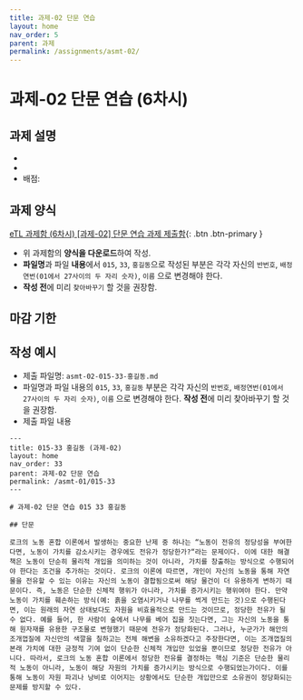 ```yaml
---
title: 과제-02 단문 연습
layout: home
nav_order: 5
parent: 과제
permalink: /assignments/asmt-02/
---
```


# 과제-02 단문 연습 (6차시)

## 과제 설명
-
-
- 배점: 

## 과제 양식

[eTL 과제함 (6차시) [과제-02] 단문 연습 과제 제출함](https://myetl.snu.ac.kr/){: .btn .btn-primary }

- 위 과제함의 **양식을 다운로드**하여 작성.
- **파일명**과 파일 **내용**에서 `015`, `33`, `홍길동`으로 작성된 부분은 각각 자신의 `반번호`, `배정연번(01에서 27사이의 두 자리 숫자)`, `이름` 으로 변경해야 한다. 
- **작성 전**에 미리 `찾아바꾸기` 할 것을 권장함.

## 마감 기한

## 작성 예시

- 제출 파일명: `asmt-02-015-33-홍길동.md` 
- 파일명과 파일 내용의 `015`, `33`, `홍길동` 부분은 각각 자신의 `반번호`, `배정연번(01에서 27사이의 두 자리 숫자)`, `이름` 으로 변경해야 한다. **작성 전**에 미리 찾아바꾸기 할 것을 권장함.
- 제출 파일 내용

```
---
title: 015-33 홍길동 (과제-02) 
layout: home
nav_order: 33
parent: 과제-02 단문 연습
permalink: /asmt-01/015-33
---

# 과제-02 단문 연습 015 33 홍길동 

## 단문

로크의 노동 혼합 이론에서 발생하는 중요한 난제 중 하나는 “노동이 전유의 정당성을 부여한다면, 노동이 가치를 감소시키는 경우에도 전유가 정당한가?“라는 문제이다. 이에 대한 해결책은 노동이 단순히 물리적 개입을 의미하는 것이 아니라, 가치를 창출하는 방식으로 수행되어야 한다는 조건을 추가하는 것이다. 로크의 이론에 따르면, 개인이 자신의 노동을 통해 자연물을 전유할 수 있는 이유는 자신의 노동이 결합됨으로써 해당 물건이 더 유용하게 변하기 때문이다. 즉, 노동은 단순한 신체적 행위가 아니라, 가치를 증가시키는 행위여야 한다. 만약 노동이 가치를 훼손하는 방식(예: 흙을 오염시키거나 나무를 썩게 만드는 것)으로 수행된다면, 이는 원래의 자연 상태보다도 자원을 비효율적으로 만드는 것이므로, 정당한 전유가 될 수 없다. 예를 들어, 한 사람이 숲에서 나무를 베어 집을 짓는다면, 그는 자신의 노동을 통해 원자재를 유용한 구조물로 변형했기 때문에 전유가 정당화된다. 그러나, 누군가가 해안의 조개껍질에 자신만의 색깔을 칠하고는 전체 해변을 소유하겠다고 주장한다면, 이는 조개껍질의 본래 가치에 대한 긍정적 기여 없이 단순한 신체적 개입만 있었을 뿐이므로 정당한 전유가 아니다. 따라서, 로크의 노동 혼합 이론에서 정당한 전유를 결정하는 핵심 기준은 단순한 물리적 노동이 아니라, 노동이 해당 자원의 가치를 증가시키는 방식으로 수행되었는가이다. 이를 통해 노동이 자원 파괴나 낭비로 이어지는 상황에서도 단순한 개입만으로 소유권이 정당화되는 문제를 방지할 수 있다.
```

